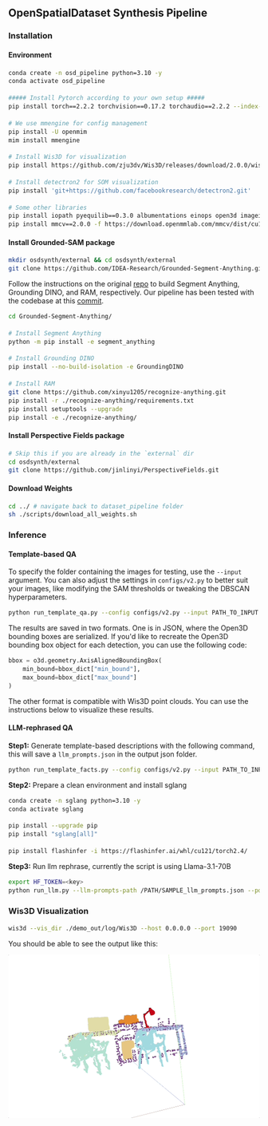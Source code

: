 ## OpenSpatialDataset Synthesis Pipeline

### Installation

#### Environment

```sh
conda create -n osd_pipeline python=3.10 -y
conda activate osd_pipeline

##### Install Pytorch according to your own setup #####
pip install torch==2.2.2 torchvision==0.17.2 torchaudio==2.2.2 --index-url https://download.pytorch.org/whl/cu121

# We use mmengine for config management
pip install -U openmim
mim install mmengine

# Install Wis3D for visualization
pip install https://github.com/zju3dv/Wis3D/releases/download/2.0.0/wis3d-2.0.0-py3-none-any.whl

# Install detectron2 for SOM visualization
pip install 'git+https://github.com/facebookresearch/detectron2.git'

# Some other libraries
pip install iopath pyequilib==0.3.0 albumentations einops open3d imageio
pip install mmcv==2.0.0 -f https://download.openmmlab.com/mmcv/dist/cu116/torch1.13/index.html
```

#### Install Grounded-SAM package

```sh
mkdir osdsynth/external && cd osdsynth/external
git clone https://github.com/IDEA-Research/Grounded-Segment-Anything.git
```

Follow the instructions on the original [repo](https://github.com/IDEA-Research/Grounded-Segment-Anything#install-without-docker) to build Segment Anything, Grounding DINO, and RAM, respectively. Our pipeline has been tested with the codebase at this [commit](https://github.com/IDEA-Research/Grounded-Segment-Anything/tree/126abe633ffe333e16e4a0a4e946bc1003caf757).

```sh
cd Grounded-Segment-Anything/

# Install Segment Anything
python -m pip install -e segment_anything

# Install Grounding DINO
pip install --no-build-isolation -e GroundingDINO

# Install RAM
git clone https://github.com/xinyu1205/recognize-anything.git
pip install -r ./recognize-anything/requirements.txt
pip install setuptools --upgrade
pip install -e ./recognize-anything/
```


#### Install Perspective Fields package

```sh
# Skip this if you are already in the `external` dir
cd osdsynth/external
git clone https://github.com/jinlinyi/PerspectiveFields.git
```

#### Download Weights

```sh
cd ../ # navigate back to dataset_pipeline folder
sh ./scripts/download_all_weights.sh
```

### Inference

#### Template-based QA
To specify the folder containing the images for testing, use the `--input` argument. You can also adjust the settings in `configs/v2.py` to better suit your images, like modifying the SAM thresholds or tweaking the DBSCAN hyperparameters.

```sh
python run_template_qa.py --config configs/v2.py --input PATH_TO_INPUT --vis True
```

The results are saved in two formats. One is in JSON, where the Open3D bounding boxes are serialized. If you'd like to recreate the Open3D bounding box object for each detection, you can use the following code:

```python
bbox = o3d.geometry.AxisAlignedBoundingBox(
    min_bound=bbox_dict["min_bound"],
    max_bound=bbox_dict["max_bound"]
)
```

The other format is compatible with Wis3D point clouds. You can use the instructions below to visualize these results.


#### LLM-rephrased QA

**Step1:** Generate template-based descriptions with the following command, this will save a `llm_prompts.json` in the output json folder.

```sh
python run_template_facts.py --config configs/v2.py --input PATH_TO_INPUT --vis True
```

**Step2:** Prepare a clean environment and install sglang
```sh
conda create -n sglang python=3.10 -y
conda activate sglang

pip install --upgrade pip
pip install "sglang[all]"

pip install flashinfer -i https://flashinfer.ai/whl/cu121/torch2.4/
```

**Step3:** Run llm rephrase, currently the script is using Llama-3.1-70B
```sh
export HF_TOKEN=<key>
python run_llm.py --llm-prompts-path /PATH/SAMPLE_llm_prompts.json --port 3000 --gpus 8

```

### Wis3D Visualization

```sh
wis3d --vis_dir ./demo_out/log/Wis3D --host 0.0.0.0 --port 19090
```

You should be able to see the output like this:

<p align="center">
  <img src="./asssets/wis3d-demo.gif" alt="Wis3D Demo">
</p>
